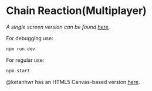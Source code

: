 # Chain Reaction(Multiplayer)

*A single screen version can be found [here](https://github.com/PlytonRexus/chain-reaction-single).*

For debugging use:
```sh
npm run dev
```
For regular use:
```sh
npm start
```

@ketanhwr has an HTML5 Canvas-based version [here](https://github.com/ketanhwr/chain-reaction).